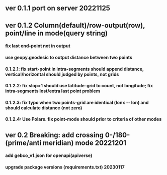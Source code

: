 ## ver 0.1.1 port on server 20221125

## ver 0.1.2 Column(default)/row-output(row), point/line in mode(query string)

#### fix last end-point not in output

#### use geopy.geodesic to output distance between two points

#### 0.1.2.1: fix start-point in intra-segments should append distance, vertical/horizontal should judged by points, not grids

#### 0.1.2.2: fix slop>1 should use latitude-grid to count, not longitude; fix intra-segments lost/extra last point problem

#### 0.1.2.3: fix typo when two points-grid are identical (lonx -- lon) and should calculate distance (not zero)

#### 0.1.2.4: Use Polars. fix point-mode should prior to criteria of other modes

## ver 0.2 Breaking: add crossing 0-/180- (prime/anti meridian) mode 20221201

#### add gebco_v1.json for openapi(apiverse)
#### upgrade package versions (requirements.txt) 20230117

